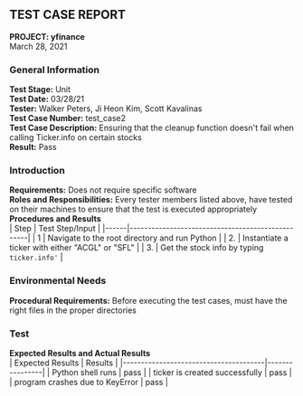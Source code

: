 ## TEST CASE REPORT
**PROJECT: yfinance**<br>
March 28, 2021<br>

### General Information
**Test Stage:** Unit<br>
**Test Date:** 03/28/21<br>
**Tester:** Walker Peters, Ji Heon Kim, Scott Kavalinas<br>
**Test Case Number:** test_case2<br>
**Test Case Description:** Ensuring that the cleanup function doesn't fail when calling Ticker.info on certain stocks<br>
**Result:** Pass<br>

### Introduction
**Requirements:** Does not require specific software<br>
**Roles and Responsibilities:** Every tester members listed above, have tested on their machines to ensure that the test is executed appropriately<br>
**Procedures and Results**<br>
| Step | Test Step/Input                                  |
|------|--------------------------------------------------|
| 1    | Navigate to the root directory and run Python    |
| 2.   | Instantiate a ticker with either "ACGL" or "SFL" |
| 3.   | Get the stock info by typing `ticker.info'`      |

### Environmental Needs
**Procedural Requirements:** Before executing the test cases, must have the right files in the proper directories<br>

### Test
**Expected Results and Actual Results**<br>
| Expected Results                      | Results        |
|---------------------------------------|----------------|
| Python shell runs                     | pass           |
| ticker is created successfully        | pass           |
| program crashes due to KeyError       | pass           |
